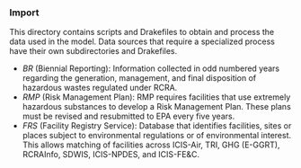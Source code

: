 ### Import ###

This directory contains scripts and Drakefiles to obtain and process the data used in the model. Data sources that require a specialized process have their own subdirectories and Drakefiles. 


* *BR* (Biennial Reporting): Information collected in odd numbered years regarding the generation, management, and final disposition of hazardous wastes regulated under RCRA. 
* *RMP* (Risk Management Plan): RMP requires facilities that use extremely hazardous substances to develop a Risk Management Plan. These plans must be revised and resubmitted to EPA every five years.
* *FRS* (Facility Registry Service): Database that identifies facilities, sites or places subject to environmental regulations or of environmental interest. This allows matching of facilities across ICIS-Air, TRI, GHG (E-GGRT), RCRAInfo, SDWIS, ICIS-NPDES, and ICIS-FE&C.
